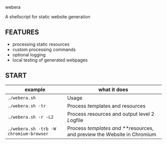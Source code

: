 webera

A shellscript for static website generation


## FEATURES

- processing static resources
- custom processing commands
- optional logging
- local testing of generated webpages

## START

| example           | what it does  |
| ----------------- | ------------- |
| `./webera.sh`     | Usage         |
| `./webera.sh -tr` | Process *t*emplates and *r*esources |
| `./webera.sh -r -L2` | Process *r*esources and output level 2 *L*ogfile |
| `./webera.sh -trb -W chromium-browser` | Process *templates and **r*esources, and preview the *W*ebsite in Chromium |

